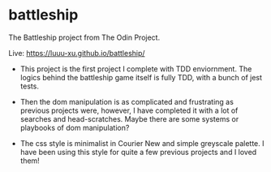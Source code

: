 # battleship
The Battleship project from The Odin Project.

Live: https://luuu-xu.github.io/battleship/

- This project is the first project I complete with TDD enviornment. The logics behind the battleship game itself is fully TDD, with a bunch of jest tests.

- Then the dom manipulation is as complicated and frustrating as previous projects were, however, I have completed it with a lot of searches and head-scratches. Maybe there are some systems or playbooks of dom manipulation?

- The css style is minimalist in Courier New and simple greyscale palette. I have been using this style for quite a few previous projects and I loved them!